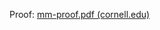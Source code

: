 
Proof:
[mm-proof.pdf (cornell.edu)](https://www.cs.cornell.edu/courses/cs3110/2012sp/lectures/lec20-master/mm-proof.pdf#:~:text=Proof%20of%20the%20Master%20Method%20Theorem%20%28Master%20Method%29,%3E%200%2C%20and%20if%20f%20satis%20es%20the)